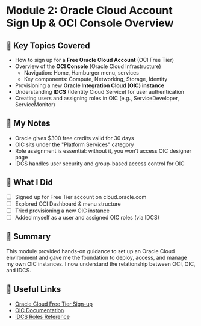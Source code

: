 # Module 2: Oracle Cloud Account Sign Up & OCI Console Overview

## 🔑 Key Topics Covered
- How to sign up for a **Free Oracle Cloud Account** (OCI Free Tier)
- Overview of the **OCI Console** (Oracle Cloud Infrastructure)
  - Navigation: Home, Hamburger menu, services
  - Key components: Compute, Networking, Storage, Identity
- Provisioning a new **Oracle Integration Cloud (OIC) instance**
- Understanding **IDCS** (Identity Cloud Service) for user authentication
- Creating users and assigning roles in OIC (e.g., ServiceDeveloper, ServiceMonitor)

## 🧠 My Notes
- Oracle gives $300 free credits valid for 30 days
- OIC sits under the "Platform Services" category
- Role assignment is essential: without it, you won’t access OIC designer page
- IDCS handles user security and group-based access control for OIC

## 🧪 What I Did
- [ ] Signed up for Free Tier account on cloud.oracle.com
- [ ] Explored OCI Dashboard & menu structure
- [ ] Tried provisioning a new OIC instance
- [ ] Added myself as a user and assigned OIC roles (via IDCS)

## 📌 Summary
This module provided hands-on guidance to set up an Oracle Cloud environment and gave me the foundation to deploy, access, and manage my own OIC instances. I now understand the relationship between OCI, OIC, and IDCS.

## 🔗 Useful Links
- [Oracle Cloud Free Tier Sign-up](https://www.oracle.com/cloud/free/)
- [OIC Documentation](https://docs.oracle.com/en/cloud/paas/integration-cloud/index.html)
- [IDCS Roles Reference](https://docs.oracle.com/en/cloud/paas/identity-cloud/uaids/)

